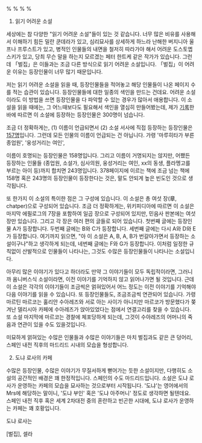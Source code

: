 %
%
%
%

1. 읽기 어려운 소설

세상에는 참 다양한 "읽기 어려운 소설"들이 있는 것 같습니다. 너무 많은 비유를 사용해서 이해하기 힘든 밀란 쿤데라가 있고, 심리묘사를 상세하게 하느라 난해한 버지니아 울프나 프루스트가 있고, 병적인 인물들의 내면을 철저히 따라가야 해서 어려운 도스토옙스키가 있고, 당최 무슨 말을 하는지 모르겠는 페터 한트케 같은 작가가 있습니다. 그런데 「벌집」은 이들과는 조금 다른 방식으로 읽기 어려운 소설입니다. 「벌집」이 어려운 이유는 등장인물이 너무 많기 때문입니다. 

저는 읽기 어려운 소설을 읽을 때, 등장인물들을 적어놓고 해당 인물들이 나온 페이지 수를 적는 습관이 있습니다. 등장인물들에 대한 일종의 색인을 만드는 건데요. 어려운 소설이라도 이 방법을 쓰면 등장인물을 다 파악할 수 있는 경우가 많아서 애용합니다. 이 소설을 읽을 때에는, 그 어느때보다도 필요해서 색인을 열심히 만들어봤는데, 제가
 [기록](https://github.com/govin08/public/blob/master/cela/colmena_characters.txt)한 바에 따르면 이 소설에 등장하는 등장인물은 300명이 넘습니다.

조금 더 정확하게는, (1) 이름이 언급되면서 (2) 소설 서사에 직접 등장하는 등장인물은 [157명](https://github.com/govin08/public/blob/master/cela/count.py)입니다. 그런데 모든 인물의 이름이 언급되는 건 아닙니다. 가령 '마루히타가 부른 종업원', '웅성거리는 여인', 

 이름이 호명되는 등장인물은 158명입니다. 그리고 이름이 거명되지는 않지만, 어쨌든 등장하는 인물들 (종업원, 소설가, 심사의원, 웅성거리는 여인, xx의 동생, 플라멩고를 부르는 아이 등)까지 합치면 243명입니다. 378페이지에 이르는 책에 조금 넘는 책에 158명 혹은 243명의 등장인물이 등장한다는 것은, 말도 안되게 높은 빈도인 것으로 생각됩니다.

또 한가지 이 소설의 특이한 점은 그 구성에 있습니다. 이 소설은 총 여섯 장(章, chatper)으로 구성되어 있습니다. 조금 더 정확하게는, 위키피디아에 따르면 이 소설은 마지막 에필로그의 7장을 포함하여 일곱 장으로 구성되어 있지만, 민음사 판본에는 여섯 장만 있습니다. 그리고 각 장은 여러 편의 글들로 되어 있습니다. 첫번째 글에는 등장인물 A가 등장합니다. 두번째 글에는 B와 C가 등장합니다. 세번째 글에는 다시 A와 D와 E가 등장합니다. 여기까지 읽으면, "아 이 소설은 A, B, A, B가 번갈아가면서 등장하는 소설이구나"하고 생각하게 되는데, 네번째 글에는 F와 G가 등장합니다. 이처럼 일정한 규칙없이 산발적으로 인물들이 나타나는, 그것도 수많은 등장인물들이 나타나는 소설입니다.

아무리 많은 이야기가 있다고 하더라도 만약 그 이야기들이 모두 독립적이라면, 그러니까 옴니버스식 소설이라면, 이전 이야기를 기억하지 않고 읽어나가면 될 것입니다. 근데 이 소설은 각각의 이야기들이 조금씩은 얽혀있어서 어느 정도는 이전 이야기를 기억해야 다음 이야기를 읽을 수 있습니다. 또 등장인물들도, 조금조금씩 연관되어 있습니다. 가령 마르틴 마르코는 훌리안 수아레즈와 서로 아는 사이가 아니지만 마르코가 방문했다가 쫒겨난 델리시아 카페에 수아레즈가 앉아있었다는 점에서 연결고리를 찾을 수 있습니다. 또 소설 마지막에 마르코는 경찰에 체포당하게 되는데, 그것이 수아레즈의 어머니의 죽음과 연관이 있을 수도 있을것입니다.

미묘하게 얽혀있는 수많은 인물들과 수많은 이야기들은 마치 벌집과도 같은 큰 덩어리, 스페인 내전 직후의 마드리드 시내의 모습을 형성합니다. 

2. 도냐 로사의 카페

수많은 등장인물, 수많은 이야기가 무질서하게 뻗어가는 듯한 소설이지만, 다행히도 소설의 공간적인 배경은 꽤 한정적입니다. 스페인의 수도 마드리드입니다. 소설은 도냐 로사가 운영하는 카페의 모습을 묘사하는 것으로부터 시작됩니다. '도냐'는 영어에서의 Mrs에 해당하는 말이니, '도냐 부인' 혹은 '도냐 아주머니' 정도로 생각하면 될텐데요. 스페인 내전 직후 혹은 세계 2차대전 중의 혼란하고 빈곤한 시대에, 도냐 로사가 운영하는 카페는 꽤 호황입니다.

도냐 로사는 

[벌집], 셀라
